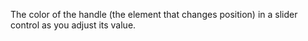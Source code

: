 The color of the handle (the element that changes position) in a slider control as you adjust its value.
